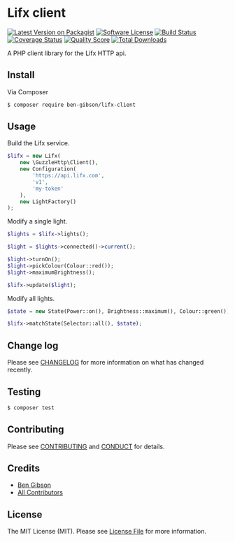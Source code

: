 # Lifx client

[![Latest Version on Packagist][ico-version]][link-packagist]
[![Software License][ico-license]](LICENSE.md)
[![Build Status][ico-travis]][link-travis]
[![Coverage Status][ico-scrutinizer]][link-scrutinizer]
[![Quality Score][ico-code-quality]][link-code-quality]
[![Total Downloads][ico-downloads]][link-downloads]

A PHP client library for the Lifx HTTP api. 

## Install

Via Composer

``` bash
$ composer require ben-gibson/lifx-client
```

## Usage

Build the Lifx service.

``` php
$lifx = new Lifx(
    new \GuzzleHttp\Client(),
    new Configuration(
        'https://api.lifx.com',
        'v1',
        'my-token'
    ),
    new LightFactory()
);
```

Modify a single light.

``` php
$lights = $lifx->lights();

$light = $lights->connected()->current();

$light->turnOn();
$light->pickColour(Colour::red());
$light->maximumBrightness();

$lifx->update($light);
```

Modify all lights.

``` php
$state = new State(Power::on(), Brightness::maximum(), Colour::green());

$lifx->matchState(Selector::all(), $state);
```

## Change log

Please see [CHANGELOG](CHANGELOG.md) for more information on what has changed recently.

## Testing

``` bash
$ composer test
```

## Contributing

Please see [CONTRIBUTING](CONTRIBUTING.md) and [CONDUCT](CONDUCT.md) for details.

## Credits

- [Ben Gibson][link-author]
- [All Contributors][link-contributors]

## License

The MIT License (MIT). Please see [License File](LICENSE.md) for more information.

[ico-version]: https://img.shields.io/packagist/v/ben-gibson/lifx-client.svg?style=flat-square
[ico-license]: https://img.shields.io/badge/license-MIT-brightgreen.svg?style=flat-square
[ico-travis]: https://img.shields.io/travis/ben-gibson/lifx-client/master.svg?style=flat-square
[ico-scrutinizer]: https://img.shields.io/scrutinizer/coverage/g/ben-gibson/lifx-client.svg?style=flat-square
[ico-code-quality]: https://img.shields.io/scrutinizer/g/ben-gibson/lifx-client.svg?style=flat-square
[ico-downloads]: https://img.shields.io/packagist/dt/ben-gibson/lifx-client.svg?style=flat-square

[link-packagist]: https://packagist.org/packages/ben-gibson/lifx-client
[link-travis]: https://travis-ci.org/ben-gibson/lifx-client
[link-scrutinizer]: https://scrutinizer-ci.com/g/ben-gibson/lifx-client/code-structure
[link-code-quality]: https://scrutinizer-ci.com/g/ben-gibson/lifx-client
[link-downloads]: https://packagist.org/packages/ben-gibson/lifx-client
[link-author]: https://github.com/ben-gibson
[link-contributors]: ../../contributors
